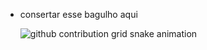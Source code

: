 - consertar esse bagulho aqui

  ![github contribution grid snake animation](https://raw.githubusercontent.com/glauberperez/glauberperez/output/github-contribution-grid-snake.svg)
